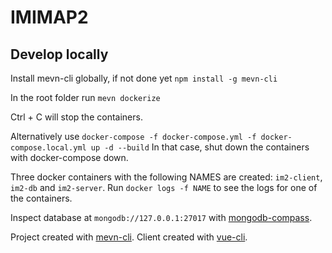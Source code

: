 # IMIMAP2

## Develop locally

Install mevn-cli globally, if not done yet
`npm install -g mevn-cli`

In the root folder run
`mevn dockerize`

Ctrl + C will stop the containers.

Alternatively use
`docker-compose -f docker-compose.yml -f docker-compose.local.yml up -d --build`
In that case, shut down the containers with docker-compose down.

Three docker containers with the following NAMES are created:
`im2-client`, `im2-db` and `im2-server`. 
Run `docker logs -f NAME` to see the logs for one of the containers.


Inspect database at `mongodb://127.0.0.1:27017` with [mongodb-compass](https://docs.mongodb.com/compass/master/connect/).


Project created with [mevn-cli](https://www.npmjs.com/package/mevn-cli).
Client created with [vue-cli](https://www.npmjs.com/package/@vue/cli).
